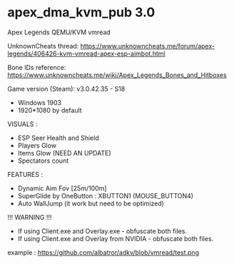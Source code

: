 # apex_dma_kvm_pub 3.0
 Apex Legends QEMU/KVM vmread

UnknownCheats thread: https://www.unknowncheats.me/forum/apex-legends/406426-kvm-vmread-apex-esp-aimbot.html

Bone IDs reference: https://www.unknowncheats.me/wiki/Apex_Legends_Bones_and_Hitboxes

Game version (Steam): v3.0.42.35 - S18

- Windows 1903
- 1920*1080 by default

VISUALS :
- ESP Seer Health and Shield
- Players Glow
- Items Glow (NEED AN UPDATE)
- Spectators count

FEATURES :
- Dynamic Aim Fov [25m/100m]
- SuperGlide by OneButton : XBUTTON1 (MOUSE_BUTTON4)
- Auto WallJump (it work but need to be optimized)

!!! WARNING !!!
- If using Client.exe and Overlay.exe - obfuscate both files.
- If using Client.exe and Overlay from NVIDIA - obfuscate both files.

example :
https://github.com/albatror/adkv/blob/vmread/test.png
